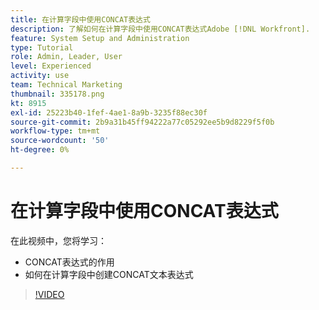 ```yaml
---
title: 在计算字段中使用CONCAT表达式
description: 了解如何在计算字段中使用CONCAT表达式Adobe [!DNL Workfront].
feature: System Setup and Administration
type: Tutorial
role: Admin, Leader, User
level: Experienced
activity: use
team: Technical Marketing
thumbnail: 335178.png
kt: 8915
exl-id: 25223b40-1fef-4ae1-8a9b-3235f88ec30f
source-git-commit: 2b9a31b45ff94222a77c05292ee5b9d8229f5f0b
workflow-type: tm+mt
source-wordcount: '50'
ht-degree: 0%

---
```


# 在计算字段中使用CONCAT表达式

在此视频中，您将学习：

* CONCAT表达式的作用
* 如何在计算字段中创建CONCAT文本表达式

>[!VIDEO](https://video.tv.adobe.com/v/335178/?quality=12)
